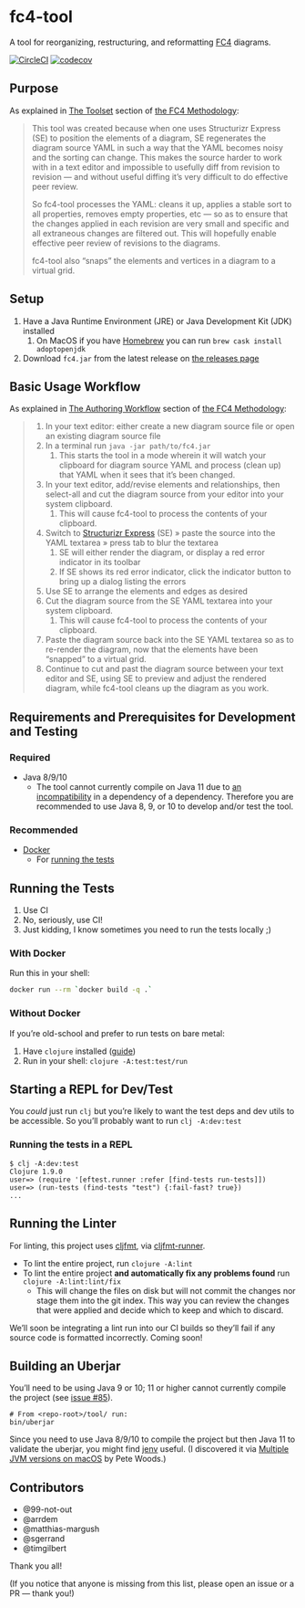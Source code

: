 # fc4-tool

A tool for reorganizing, restructuring, and reformatting
[FC4](https://fundingcircle.github.io/fc4-framework/) diagrams.

[![CircleCI](https://circleci.com/gh/FundingCircle/fc4-framework.svg?style=shield)](https://circleci.com/gh/FundingCircle/fc4-framework)
[![codecov](https://codecov.io/gh/FundingCircle/fc4-framework/branch/master/graph/badge.svg)](https://codecov.io/gh/FundingCircle/fc4-framework)

## Purpose

As explained in
[The Toolset](https://fundingcircle.github.io/fc4-framework/methodology/toolset.html) section of
[the FC4 Methodology](https://fundingcircle.github.io/fc4-framework/methodology/):

> This tool was created because when one uses Structurizr Express (SE) to position the elements of a diagram, SE regenerates the diagram source YAML in such a way that the YAML becomes noisy and the sorting can change. This makes the source harder to work with in a text editor and impossible to usefully diff from revision to revision — and without useful diffing it’s very difficult to do effective peer review.
>
> So fc4-tool processes the YAML: cleans it up, applies a stable sort to all properties, removes empty properties, etc — so as to ensure that the changes applied in each revision are very small and specific and all extraneous changes are filtered out. This will hopefully enable effective peer review of revisions to the diagrams.
>
> fc4-tool also “snaps” the elements and vertices in a diagram to a virtual grid.

## Setup

1. Have a Java Runtime Environment (JRE) or Java Development Kit (JDK) installed
   1. On MacOS if you have [Homebrew](https://brew.sh/) you can run `brew cask install adoptopenjdk`
1. Download `fc4.jar` from the latest release on [the releases page](https://github.com/FundingCircle/fc4-framework/releases)


## Basic Usage Workflow

As explained in [The Authoring Workflow](https://fundingcircle.github.io/fc4-framework/methodology/authoring_workflow.html) section of
[the FC4 Methodology](https://fundingcircle.github.io/fc4-framework/methodology/):

> 1. In your text editor: either create a new diagram source file or open an existing diagram source file
> 1. In a terminal run `java -jar path/to/fc4.jar`
>    1. This starts the tool in a mode wherein it will watch your clipboard for diagram source YAML and process (clean up) that YAML when it sees that it’s been changed.
> 1. In your text editor, add/revise elements and relationships, then select-all and cut the diagram source from your editor into your system clipboard.
>    1. This will cause fc4-tool to process the contents of your clipboard.
> 1. Switch to [Structurizr Express](https://structurizr.com/help/express) (SE) » paste the source into the YAML textarea » press tab to blur the textarea
>    1. SE will either render the diagram, or display a red error indicator in its toolbar
>    2. If SE shows its red error indicator, click the indicator button to bring up a dialog listing the errors
> 1. Use SE to arrange the elements and edges as desired
> 1. Cut the diagram source from the SE YAML textarea into your system clipboard.
>    1. This will cause fc4-tool to process the contents of your clipboard.
> 1. Paste the diagram source back into the SE YAML textarea so as to re-render the diagram, now that the elements have been “snapped” to a virtual grid.
> 1. Continue to cut and past the diagram source between your text editor and SE, using SE to preview and adjust the rendered diagram, while fc4-tool cleans up the diagram as you work.

## Requirements and Prerequisites for Development and Testing

### Required

* Java 8/9/10
  * The tool cannot currently compile on Java 11 due to [an incompatibility](https://github.com/circleci/clj-yaml/issues/22) in a dependency of a dependency. Therefore you are recommended to use Java 8, 9, or 10 to develop and/or test the tool.

### Recommended

* [Docker](https://www.docker.com/)
  * For [running the tests](#running-the-tests)

## Running the Tests

1. Use CI
2. No, seriously, use CI!
3. Just kidding, I know sometimes you need to run the tests locally ;)

### With Docker

Run this in your shell:

```bash
docker run --rm `docker build -q .`
```

### Without Docker

If you’re old-school and prefer to run tests on bare metal:

1. Have `clojure` installed ([guide](https://clojure.org/guides/getting_started))
1. Run in your shell: `clojure -A:test:test/run`

## Starting a REPL for Dev/Test

You _could_ just run `clj` but you’re likely to want the test deps and dev utils to be accessible.
So you’ll probably want to run `clj -A:dev:test`

### Running the tests in a REPL

```
$ clj -A:dev:test
Clojure 1.9.0
user=> (require '[eftest.runner :refer [find-tests run-tests]])
user=> (run-tests (find-tests "test") {:fail-fast? true})
...
```

## Running the Linter

For linting, this project uses [cljfmt](https://github.com/weavejester/cljfmt),
via [cljfmt-runner](https://github.com/JamesLaverack/cljfmt-runner).

* To lint the entire project, run `clojure -A:lint`
* To lint the entire project **and automatically fix any problems found** run
  `clojure -A:lint:lint/fix`
  * This will change the files on disk but will not commit the changes nor stage
    them into the git index. This way you can review the changes that were
    applied and decide which to keep and which to discard.

We’ll soon be integrating a lint run into our CI builds so they’ll fail if any
source code is formatted incorrectly. Coming soon!

## Building an Uberjar

You’ll need to be using Java 9 or 10; 11 or higher cannot currently compile the project (see [issue #85](https://github.com/FundingCircle/fc4-framework/issues/85)).

```shell
# From <repo-root>/tool/ run:
bin/uberjar
```

Since you need to use Java 8/9/10 to compile the project but then Java 11 to validate the uberjar, you might find [jenv](http://www.jenv.be/) useful. (I discovered it via [Multiple JVM versions on macOS](https://pete-woods.com/2018/01/multiple-jvm-versions-on-macos/) by Pete Woods.)

## Contributors

* @99-not-out
* @arrdem
* @matthias-margush
* @sgerrand
* @timgilbert

Thank you all!

(If you notice that anyone is missing from this list, please open an issue or a PR — thank you!)
